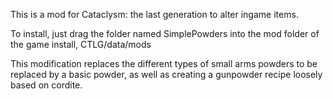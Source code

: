This is a mod for Cataclysm: the last generation to alter ingame items.

To install, just drag the folder named SimplePowders into the mod folder of the game install, CTLG/data/mods

This modification replaces the different types of small arms powders to be replaced by a basic powder, as well as creating a gunpowder recipe loosely based on cordite.
